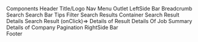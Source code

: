 Components
    Header
        Title/Logo
        Nav Menu
    Outlet
        LeftSide Bar
            Breadcrumb
            Search
                Search Bar
                Tips
            Filter
            Search Results Container
                Search Result Details
                Search Result (onClick)=> 
                    Details of Result
                        Details Of Job Summary
                        Details of Company
            Pagination
        RightSide Bar    
    Footer